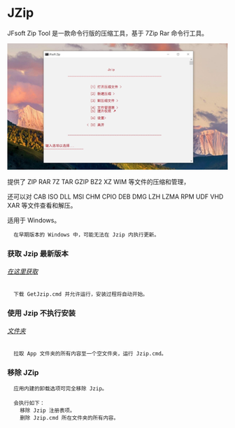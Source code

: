 # JZip

JFsoft Zip Tool 是一款命令行版的压缩工具，基于 7Zip Rar 命令行工具。

![mainui](https://raw.githubusercontent.com/Dennishaha/JZip/master/Server/mainui.jpg)

提供了 ZIP RAR 7Z TAR GZIP BZ2 XZ WIM 等文件的压缩和管理，

还可以对 CAB ISO DLL MSI CHM CPIO DEB DMG LZH LZMA RPM UDF VHD XAR 等文件查看和解压。

适用于 Windows。

````
  在早期版本的 Windows 中，可能无法在 Jzip 内执行更新。
````

### 获取 Jzip 最新版本 

###### [在这里获取](https://github.com/Dennishaha/JZip/releases)
  
````
  下载 GetJzip.cmd 并允许运行，安装过程将自动开始。
````

### 使用 Jzip 不执行安装

###### [文件夹](https://github.com/Dennishaha/JZip/tree/master/App)

````
  拉取 App 文件夹的所有内容至一个空文件夹，运行 Jzip.cmd。
````

### 移除 JZip

````
  应用内建的卸载选项可完全移除 Jzip。
  
  会执行如下：
    移除 Jzip 注册表项。
    删除 Jzip.cmd 所在文件夹的所有内容。
````
